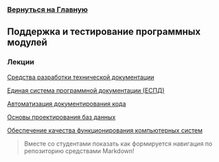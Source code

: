 ### [Вернуться на Главную](/README.md)

## Поддержка и тестирование программных модулей

### Лекции

[Средства разработки технической документации](/content/SupportAndtesting_of_software_modules/Documentation.md)

[Единая система программной документации (ЕСПД)](/content/SupportAndtesting_of_software_modules/ESPD.md)

[Автоматизация документирования кода](/content/SupportAndtesting_of_software_modules/AutoDocumentation.md)

[Основы проектирования баз данных](/content/Basics_database_design/README.md)

[Обеспечение качества функционирования компьютерных систем](/content/Ensuring_quality_computer_systems_functioning/README.md)

[]()

[]()

> Вместе со студентами показать как формируется навигация по репозиторию средствами Markdown!